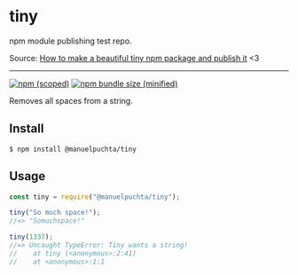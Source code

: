 # tiny
npm module publishing test repo.

Source: [How to make a beautiful tiny npm package and publish it](https://medium.freecodecamp.org/how-to-make-a-beautiful-tiny-npm-package-and-publish-it-2881d4307f78) <3

---

[![npm (scoped)](https://img.shields.io/npm/v/@bamblehorse/tiny.svg)](https://www.npmjs.com/package/@bamblehorse/tiny)
[![npm bundle size (minified)](https://img.shields.io/bundlephobia/min/@bamblehorse/tiny.svg)](https://www.npmjs.com/package/@bamblehorse/tiny)

Removes all spaces from a string.

## Install

```
$ npm install @manuelpuchta/tiny
```

## Usage

```js
const tiny = require("@manuelpuchta/tiny");

tiny("So much space!");
//=> "Somuchspace!"

tiny(1337);
//=> Uncaught TypeError: Tiny wants a string!
//    at tiny (<anonymous>:2:41)
//    at <anonymous>:1:1
```